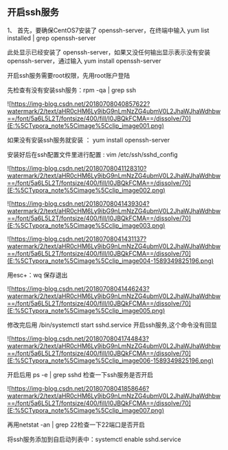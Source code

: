 ## 开启ssh服务

1、  首先，要确保CentOS7安装了  openssh-server，在终端中输入  yum list installed | grep openssh-server

此处显示已经安装了  openssh-server，如果又没任何输出显示表示没有安装  openssh-server，通过输入  yum install openssh-server

开启ssh服务需要root权限，先用root账户登陆

先检查有没有安装ssh服务：rpm -qa | grep ssh

![https://img-blog.csdn.net/20180708040857622?watermark/2/text/aHR0cHM6Ly9ibG9nLmNzZG4ubmV0L2JhaWJhaWdhbw==/font/5a6L5L2T/fontsize/400/fill/I0JBQkFCMA==/dissolve/70](E:%5CTypora_note%5Cimage%5Cclip_image001.png)

如果没有安装ssh服务就安装 ： yum install openssh-server

安装好后在ssh配置文件里进行配置 : vim /etc/ssh/sshd_config

![https://img-blog.csdn.net/20180708041128310?watermark/2/text/aHR0cHM6Ly9ibG9nLmNzZG4ubmV0L2JhaWJhaWdhbw==/font/5a6L5L2T/fontsize/400/fill/I0JBQkFCMA==/dissolve/70](E:%5CTypora_note%5Cimage%5Cclip_image002.png)

![https://img-blog.csdn.net/20180708041439304?watermark/2/text/aHR0cHM6Ly9ibG9nLmNzZG4ubmV0L2JhaWJhaWdhbw==/font/5a6L5L2T/fontsize/400/fill/I0JBQkFCMA==/dissolve/70](E:%5CTypora_note%5Cimage%5Cclip_image003.png)

![https://img-blog.csdn.net/20180708041431137?watermark/2/text/aHR0cHM6Ly9ibG9nLmNzZG4ubmV0L2JhaWJhaWdhbw==/font/5a6L5L2T/fontsize/400/fill/I0JBQkFCMA==/dissolve/70](E:%5CTypora_note%5Cimage%5Cclip_image004-1589349825196.png)

用esc+：wq 保存退出

![https://img-blog.csdn.net/20180708041446243?watermark/2/text/aHR0cHM6Ly9ibG9nLmNzZG4ubmV0L2JhaWJhaWdhbw==/font/5a6L5L2T/fontsize/400/fill/I0JBQkFCMA==/dissolve/70](E:%5CTypora_note%5Cimage%5Cclip_image005.png)

修改完后用 /bin/systemctl start sshd.service 开启ssh服务,这个命令没有回显

![https://img-blog.csdn.net/20180708041744843?watermark/2/text/aHR0cHM6Ly9ibG9nLmNzZG4ubmV0L2JhaWJhaWdhbw==/font/5a6L5L2T/fontsize/400/fill/I0JBQkFCMA==/dissolve/70](E:%5CTypora_note%5Cimage%5Cclip_image006-1589349825196.png)

开启后用 ps -e | grep sshd 检查一下ssh服务是否开启

![https://img-blog.csdn.net/20180708041858646?watermark/2/text/aHR0cHM6Ly9ibG9nLmNzZG4ubmV0L2JhaWJhaWdhbw==/font/5a6L5L2T/fontsize/400/fill/I0JBQkFCMA==/dissolve/70](E:%5CTypora_note%5Cimage%5Cclip_image007.png)

再用netstat -an | grep 22检查一下22端口是否开启

将ssh服务添加到自启动列表中：systemctl enable sshd.service
